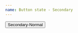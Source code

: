 ```yaml
---
name: Button state - Secondary
---
```


<div class="row">
  <div class="columns three">
      <!-- <h4><a href="#">Primary</a></h4>-->
      <button type="button" class="btn btn-default">Secondary-Normal</button>
    </div>
 </div>


